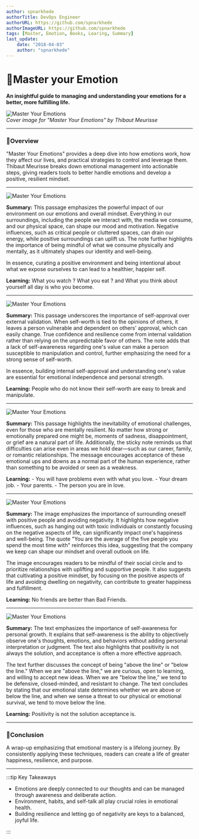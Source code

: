 ```yaml
---
author: spnarkhede
authorTitle: DevOps Engineer
authorURL: https://github.com/spnarkhede
authorImageURL: https://github.com/spnarkhede
tags: [Master, Emotion, Books, Learing, Summary]
last_update:
    date: "2018-04-03"
    author: "spnarkhede"
--- 
```


# 📒Master your Emotion

**An insightful guide to managing and understanding your emotions for a better, more fulfilling life.**

![Master Your Emotions](./images/masteruremotion1.jpg)  
*Cover image for "Master Your Emotions" by Thibaut Meurisse*

---

### 📖Overview

"Master Your Emotions" provides a deep dive into how emotions work, how they affect our lives, and practical strategies to control and leverage them. Thibaut Meurisse breaks down emotional management into actionable steps, giving readers tools to better handle emotions and develop a positive, resilient mindset.

---

![Master Your Emotions](./images/masteruremotion2.jpg)  

**Summary:**  This passage emphasizes the powerful impact of our environment on our emotions and overall mindset. Everything in our surroundings, including the people we interact with, the media we consume, and our physical space, can shape our mood and motivation. Negative influences, such as critical people or cluttered spaces, can drain our energy, while positive surroundings can uplift us. The note further highlights the importance of being mindful of what we consume physically and mentally, as it ultimately shapes our identity and well-being.

In essence, curating a positive environment and being intentional about what we expose ourselves to can lead to a healthier, happier self. 

**Learning:** What you watch ? What you eat ? and What you think about yourself all day is who you become.

---

![Master Your Emotions](./images/masteruremotion3.jpg)  

**Summary:** This passage underscores the importance of self-approval over external validation. When self-worth is tied to the opinions of others, it leaves a person vulnerable and dependent on others' approval, which can easily change. True confidence and resilience come from internal validation rather than relying on the unpredictable favor of others. The note adds that a lack of self-awareness regarding one's value can make a person susceptible to manipulation and control, further emphasizing the need for a strong sense of self-worth.

In essence, building internal self-approval and understanding one's value are essential for emotional independence and personal strength.

**Learning:** People who do not know their self-worth are easy to break and manipulate.

---

![Master Your Emotions](./images/masteruremotion4.jpg)  

**Summary:** This passage highlights the inevitability of emotional challenges, even for those who are mentally resilient. No matter how strong or emotionally prepared one might be, moments of sadness, disappointment, or grief are a natural part of life. Additionally, the sticky note reminds us that difficulties can arise even in areas we hold dear—such as our career, family, or romantic relationships. The message encourages acceptance of these emotional ups and downs as a normal part of the human experience, rather than something to be avoided or seen as a weakness.

**Learning:** 
    - You will have problems even with what you love.
    - Your dream job.
    - Your parents.
    - The person you are in love.

---

![Master Your Emotions](./images/masteruremotion5.jpg)  

**Summary:** The image emphasizes the importance of surrounding oneself with positive people and avoiding negativity. It highlights how negative influences, such as hanging out with toxic individuals or constantly focusing on the negative aspects of life, can significantly impact one's happiness and well-being. The quote "You are the average of the five people you spend the most time with" reinforces this idea, suggesting that the company we keep can shape our mindset and overall outlook on life.

The image encourages readers to be mindful of their social circle and to prioritize relationships with uplifting and supportive people. It also suggests that cultivating a positive mindset, by focusing on the positive aspects of life and avoiding dwelling on negativity, can contribute to greater happiness and fulfillment.

**Learning:** No friends are better than Bad Friends.

---

![Master Your Emotions](./images/masteruremotion6.jpg)  

**Summary:** The text emphasizes the importance of self-awareness for personal growth. It explains that self-awareness is the ability to objectively observe one's thoughts, emotions, and behaviors without adding personal interpretation or judgment. The text also highlights that positivity is not always the solution, and acceptance is often a more effective approach.

The text further discusses the concept of being "above the line" or "below the line." When we are "above the line," we are curious, open to learning, and willing to accept new ideas. When we are "below the line," we tend to be defensive, closed-minded, and resistant to change. The text concludes by stating that our emotional state determines whether we are above or below the line, and when we sense a threat to our physical or emotional survival, we tend to move below the line.

**Learning:** Positivity is not the solution acceptance is. 

--- 

### 📖Conclusion

A wrap-up emphasizing that emotional mastery is a lifelong journey. By consistently applying these techniques, readers can create a life of greater happiness, resilience, and purpose.

---

:::tip Key Takeaways

- Emotions are deeply connected to our thoughts and can be managed through awareness and deliberate action.
- Environment, habits, and self-talk all play crucial roles in emotional health.
- Building resilience and letting go of negativity are keys to a balanced, joyful life.

:::

